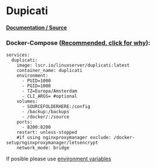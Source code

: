 # Dupicati

#### [Documentation / Source](https://docs.linuxserver.io/images/docker-duplicati)

### Docker-Compose ([Recommended, click for why](https://docs.docker.com/compose/intro/features-uses/)):

```
services:
  duplicati:
    image: lscr.io/linuxserver/duplicati:latest
    container_name: duplicati
    environment:
      - PUID=1000
      - PGID=1000
      - TZ=Europa/Amsterdam
      - CLI_ARGS= #optional
    volumes:
      - SOURCEFOLDERHERE:/config
      - /backup:/backups
      - /docker/:/source
    ports:
      - 8200:8200
    restart: unless-stopped
    #if using nginxproxymanager exclude: /docker-setup/nginxproxymanager/letsencrypt
    network_mode: bridge
```

If posible please use [environment variables](https://docs.docker.com/compose/environment-variables/set-environment-variables/)